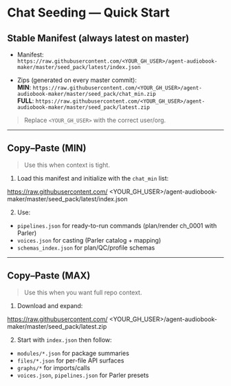 # Chat Seeding — Quick Start

## Stable Manifest (always latest on master)
- Manifest:  
  `https://raw.githubusercontent.com/<YOUR_GH_USER>/agent-audiobook-maker/master/seed_pack/latest/index.json`

- Zips (generated on every master commit):  
  **MIN**: `https://raw.githubusercontent.com/<YOUR_GH_USER>/agent-audiobook-maker/master/seed_pack/chat_min.zip`  
  **FULL**: `https://raw.githubusercontent.com/<YOUR_GH_USER>/agent-audiobook-maker/master/seed_pack/latest.zip`

> Replace `<YOUR_GH_USER>` with the correct user/org.

---

## Copy–Paste (MIN)
> Use this when context is tight.

1) Load this manifest and initialize with the `chat_min` list:


https://raw.githubusercontent.com/
<YOUR_GH_USER>/agent-audiobook-maker/master/seed_pack/latest/index.json

2) Use:
- `pipelines.json` for ready-to-run commands (plan/render ch_0001 with Parler)
- `voices.json` for casting (Parler catalog + mapping)
- `schemas_index.json` for plan/QC/profile schemas

---

## Copy–Paste (MAX)
> Use this when you want full repo context.

1) Download and expand:


https://raw.githubusercontent.com/
<YOUR_GH_USER>/agent-audiobook-maker/master/seed_pack/latest.zip

2) Start with `index.json` then follow:
- `modules/*.json` for package summaries
- `files/*.json` for per-file API surfaces
- `graphs/*` for imports/calls
- `voices.json`, `pipelines.json` for Parler presets
